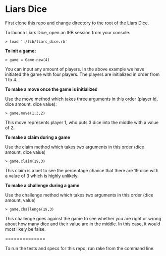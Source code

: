 **Liars Dice**
==============

First clone this repo and change directory to the root of the Liars Dice.

To launch Liars Dice, open an IRB session from your console.

    > load './lib/liars_dice.rb'

**To init a game:**

    > game = Game.new(4)

You can input any amount of players. In the above example we have initiated the game with four players. The players are initialized in order from 1 to 4.

**To make a move once the game is initialized**

Use the move method which takes three arguments in this order (player id, dice amount, dice value):

    
    > game.move(1,3,2)

This move represents player 1, who puts 3 dice into the middle with a value of 2.

**To make a claim during a game**

Use the claim method which takes two arguments in this order (dice amount, dice value)

    > game.claim(19,3)
  
This claim is a bet to see the percentage chance that there are 19 dice with a value of 3 which is highly unlikely.

**To make a challenge during a game**

Use the challenge method which takes two arguments in this order (dice amount, value)

    > game.challenge(19,3)

This challenge goes against the game to see whether you are right or wrong about how many dice and their value are in the middle. In this case, it would most likely be false.


==============


To run the tests and specs for this repo, run rake from the command line.
